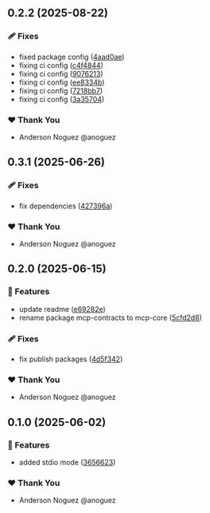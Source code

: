 ## 0.2.2 (2025-08-22)

### 🩹 Fixes

- fixed package config ([4aad0ae](https://github.com/anoguez/ngz-ai-tools/commit/4aad0ae))
- fixing ci config ([c4f4844](https://github.com/anoguez/ngz-ai-tools/commit/c4f4844))
- fixing ci config ([9076213](https://github.com/anoguez/ngz-ai-tools/commit/9076213))
- fixing ci config ([ee8334b](https://github.com/anoguez/ngz-ai-tools/commit/ee8334b))
- fixing ci config ([7218bb7](https://github.com/anoguez/ngz-ai-tools/commit/7218bb7))
- fixing ci config ([3a35704](https://github.com/anoguez/ngz-ai-tools/commit/3a35704))

### ❤️ Thank You

- Anderson Noguez @anoguez

## 0.3.1 (2025-06-26)

### 🩹 Fixes

- fix dependencies ([427396a](https://github.com/anoguez/ngz-ai-tools/commit/427396a))

### ❤️ Thank You

- Anderson Noguez @anoguez

## 0.2.0 (2025-06-15)

### 🚀 Features

- update readme ([e69282e](https://github.com/anoguez/ngz-ai-tools/commit/e69282e))
- rename package mcp-contracts to mcp-core ([5cfd2d8](https://github.com/anoguez/ngz-ai-tools/commit/5cfd2d8))

### 🩹 Fixes

- fix publish packages ([4d5f342](https://github.com/anoguez/ngz-ai-tools/commit/4d5f342))

### ❤️ Thank You

- Anderson Noguez @anoguez

## 0.1.0 (2025-06-02)

### 🚀 Features

- added stdio mode ([3656623](https://github.com/anoguez/ngz-ai-tools/commit/3656623))

### ❤️ Thank You

- Anderson Noguez @anoguez
